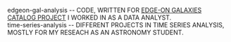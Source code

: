 edgeon-gal-analysis -- CODE, WRITTEN FOR [EDGE-ON GALAXIES CATALOG PROJECT](https://relay.sao.ru/edgeon/) I WORKED IN AS A DATA ANALYST. \
time-series-analysis -- DIFFERENT PROJECTS IN TIME SERIES ANALYSIS, MOSTLY FOR MY RESEACH AS AN ASTRONOMY STUDENT.
